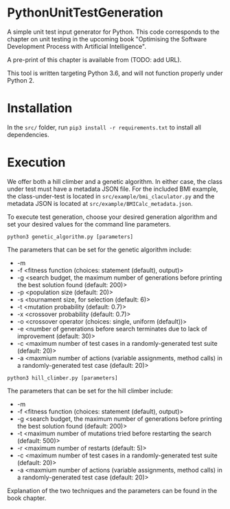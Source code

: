 # PythonUnitTestGeneration

A simple unit test input generator for Python. This code corresponds to the chapter on unit testing in the upcoming book "Optimising the Software Development Process with Artificial Intelligence".

A pre-print of this chapter is available from (TODO: add URL).

This tool is written targeting Python 3.6, and will not function properly under Python 2. 

# Installation 

In the `src/` folder, run `pip3 install -r requirements.txt` to install all dependencies.

# Execution

We offer both a hill climber and a genetic algorithm. In either case, the class under test must have a metadata JSON file. For the included BMI example, the class-under-test is located in `src/example/bmi_claculator.py` and the metadata JSON is located at `src/example/BMICalc_metadata.json`.

To execute test generation, choose your desired generation algorithm and set your desired values for the command line parameters.

`python3 genetic_algorithm.py [parameters]`

The parameters that can be set for the genetic algorithm include:

- -m <metadata file location> 
- -f <fitness function (choices: statement (default), output)>
- -g <search budget, the maximum number of generations before printing the best solution found (default: 200)>
- -p <population size (default: 20)>
- -s <tournament size, for selection (default: 6)>
- -t <mutation probability (default: 0.7)>
- -x <crossover probability (default: 0.7)>
- -o <crossover operator (choices: single, uniform (default))>
- -e <number of generations before search terminates due to lack of improvement (default: 30)>
- -c <maximum number of test cases in a randomly-generated test suite (default: 20)>
- -a <maxmium number of actions (variable assignments, method calls) in a randomly-generated test case (default: 20)>

`python3 hill_climber.py [parameters]`

The parameters that can be set for the hill climber include:

- -m <metadata file location> 
- -f <fitness function (choices: statement (default), output)>
- -g <search budget, the maximum number of generations before printing the best solution found (default: 200)>
- -t <maximum number of mutations tried before restarting the search (default: 500)>
- -r <maximum number of restarts (default: 5)>
- -c <maximum number of test cases in a randomly-generated test suite (default: 20)>
- -a <maxmium number of actions (variable assignments, method calls) in a randomly-generated test case (default: 20)>

Explanation of the two techniques and the parameters can be found in the book chapter.
